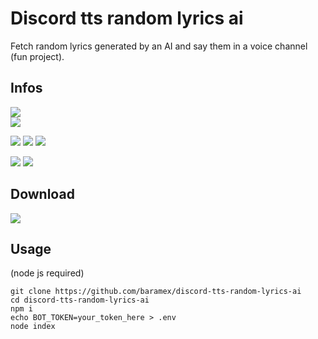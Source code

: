 # Discord tts random lyrics ai
Fetch random lyrics generated by an AI and say them in a voice channel (fun project).

## Infos
[![](https://tokei.rs/b1/github/baramex/discord-tts-random-lyrics-ai)]()<br/>
[![](https://img.shields.io/github/languages/top/baramex/discord-tts-random-lyrics-ai?style=for-the-badge)]()

[![](https://img.shields.io/github/downloads/baramex/discord-tts-random-lyrics-ai/total?style=for-the-badge)](https://github.com/baramex/discord-tts-random-lyrics-ai/releases/)
[![](https://img.shields.io/github/v/release/baramex/discord-tts-random-lyrics-ai?style=for-the-badge&label=last%20release)](https://github.com/baramex/discord-tts-random-lyrics-ai/releases/latest/)
[![](https://img.shields.io/github/release-date/baramex/discord-tts-random-lyrics-ai.svg?style=for-the-badge&label=last%20release%20date)](https://github.com/baramex/discord-tts-random-lyrics-ai/releases/latest/)

[![](https://img.shields.io/github/license/baramex/discord-tts-random-lyrics-ai?style=for-the-badge)](https://choosealicense.com/licenses/lgpl-3.0/)
[![](https://img.shields.io/badge/author-baramex-red?style=for-the-badge)](https://github.com/baramex/)

## Download
[![](https://img.shields.io/github/v/release/baramex/discord-tts-random-lyrics-ai?style=for-the-badge&label=last%20release)](https://github.com/baramex/discord-tts-random-lyrics-ai/releases/latest/)<br/>

## Usage
(node js required)
```shell
git clone https://github.com/baramex/discord-tts-random-lyrics-ai
cd discord-tts-random-lyrics-ai
npm i
echo BOT_TOKEN=your_token_here > .env
node index
```
